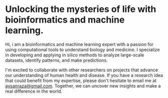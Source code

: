 # Unlocking the mysteries of life with bioinformatics and machine learning.

Hi, i am a bioinformatics and machine learning expert with a passion for using computational tools to understand biology and medicine. I specialize in developing and applying in silico methods to analyze large-scale datasets, identify patterns, and make predictions. 

I'm excited to collaborate with other researchers on projects that advance our understanding of human health and disease. If you have a research idea that could benefit from my expertise, please don't hesitate to email me at aysanraza@gmail.com. Together, we can uncover new insights and make a real difference in the world.
